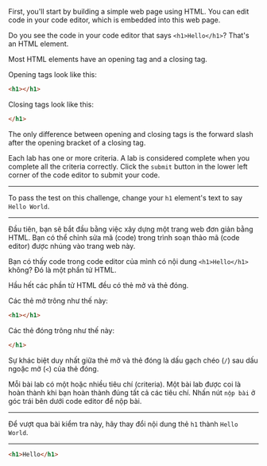 First, you'll start by building a simple web page using HTML. You can edit code in your code editor, which is embedded into this web page.

Do you see the code in your code editor that says `<h1>Hello</h1>`? That's an HTML element.

Most HTML elements have an opening tag and a closing tag.

Opening tags look like this:

```html
<h1></h1>
```

Closing tags look like this:

```html
</h1>
```

The only difference between opening and closing tags is the forward slash after the opening bracket of a closing tag.

Each lab has one or more criteria. A lab is considered complete when you complete all the criteria correctly. Click the `submit` button in the lower left corner of the code editor to submit your code.

---

To pass the test on this challenge, change your `h1` element's text to say `Hello World`.

---

Đầu tiên, bạn sẽ bắt đầu bằng việc xây dựng một trang web đơn giản bằng HTML. Bạn có thể chỉnh sửa mã (code) trong trình soạn thảo mã (code editor) được nhúng vào trang web này.

Bạn có thấy code trong code editor của mình có nội dung `<h1>Hello</h1>` không? Đó là một phần tử HTML.

Hầu hết các phần tử HTML đều có thẻ mở và thẻ đóng.

Các thẻ mở trông như thế này:

```html
<h1></h1>
```

Các thẻ đóng trông như thế này:

```html
</h1>
```

Sự khác biệt duy nhất giữa thẻ mở và thẻ đóng là dấu gạch chéo (`/`) sau dấu ngoặc mở (`<`) của thẻ đóng.

Mỗi bài lab có một hoặc nhiều tiêu chí (criteria). Một bài lab được coi là hoàn thành khi bạn hoàn thành đúng tất cả các tiêu chí. Nhấn nút `nộp bài` ở góc trái bên dưới code editor để nộp bài.

---

Để vượt qua bài kiểm tra này, hãy thay đổi nội dung thẻ `h1` thành `Hello World`.

---

```html
<h1>Hello</h1>
```
